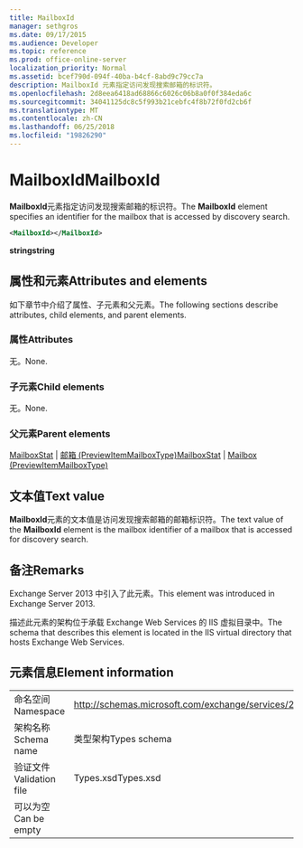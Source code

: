 ```yaml
---
title: MailboxId
manager: sethgros
ms.date: 09/17/2015
ms.audience: Developer
ms.topic: reference
ms.prod: office-online-server
localization_priority: Normal
ms.assetid: bcef790d-094f-40ba-b4cf-8abd9c79cc7a
description: MailboxId 元素指定访问发现搜索邮箱的标识符。
ms.openlocfilehash: 2d8eea6418ad68866c6026c06b8a0f0f384eda6c
ms.sourcegitcommit: 34041125dc8c5f993b21cebfc4f8b72f0fd2cb6f
ms.translationtype: MT
ms.contentlocale: zh-CN
ms.lasthandoff: 06/25/2018
ms.locfileid: "19826290"
---
```

# <a name="mailboxid"></a><span data-ttu-id="11dab-103">MailboxId</span><span class="sxs-lookup"><span data-stu-id="11dab-103">MailboxId</span></span>

<span data-ttu-id="11dab-104">**MailboxId**元素指定访问发现搜索邮箱的标识符。</span><span class="sxs-lookup"><span data-stu-id="11dab-104">The **MailboxId** element specifies an identifier for the mailbox that is accessed by discovery search.</span></span> 
  
```XML
<MailboxId></MailboxId>
```

<span data-ttu-id="11dab-105">**string**</span><span class="sxs-lookup"><span data-stu-id="11dab-105">**string**</span></span>

## <a name="attributes-and-elements"></a><span data-ttu-id="11dab-106">属性和元素</span><span class="sxs-lookup"><span data-stu-id="11dab-106">Attributes and elements</span></span>

<span data-ttu-id="11dab-107">如下章节中介绍了属性、子元素和父元素。</span><span class="sxs-lookup"><span data-stu-id="11dab-107">The following sections describe attributes, child elements, and parent elements.</span></span>
  
### <a name="attributes"></a><span data-ttu-id="11dab-108">属性</span><span class="sxs-lookup"><span data-stu-id="11dab-108">Attributes</span></span>

<span data-ttu-id="11dab-109">无。</span><span class="sxs-lookup"><span data-stu-id="11dab-109">None.</span></span>
  
### <a name="child-elements"></a><span data-ttu-id="11dab-110">子元素</span><span class="sxs-lookup"><span data-stu-id="11dab-110">Child elements</span></span>

<span data-ttu-id="11dab-111">无。</span><span class="sxs-lookup"><span data-stu-id="11dab-111">None.</span></span>
  
### <a name="parent-elements"></a><span data-ttu-id="11dab-112">父元素</span><span class="sxs-lookup"><span data-stu-id="11dab-112">Parent elements</span></span>

<span data-ttu-id="11dab-113">[MailboxStat](mailboxstat.md) | [邮箱 (PreviewItemMailboxType)](mailbox-previewitemmailboxtype.md)</span><span class="sxs-lookup"><span data-stu-id="11dab-113">[MailboxStat](mailboxstat.md) | [Mailbox (PreviewItemMailboxType)](mailbox-previewitemmailboxtype.md)</span></span>
  
## <a name="text-value"></a><span data-ttu-id="11dab-114">文本值</span><span class="sxs-lookup"><span data-stu-id="11dab-114">Text value</span></span>

<span data-ttu-id="11dab-115">**MailboxId**元素的文本值是访问发现搜索邮箱的邮箱标识符。</span><span class="sxs-lookup"><span data-stu-id="11dab-115">The text value of the **MailboxId** element is the mailbox identifier of a mailbox that is accessed for discovery search.</span></span> 
  
## <a name="remarks"></a><span data-ttu-id="11dab-116">备注</span><span class="sxs-lookup"><span data-stu-id="11dab-116">Remarks</span></span>

<span data-ttu-id="11dab-117">Exchange Server 2013 中引入了此元素。</span><span class="sxs-lookup"><span data-stu-id="11dab-117">This element was introduced in Exchange Server 2013.</span></span>
  
<span data-ttu-id="11dab-118">描述此元素的架构位于承载 Exchange Web Services 的 IIS 虚拟目录中。</span><span class="sxs-lookup"><span data-stu-id="11dab-118">The schema that describes this element is located in the IIS virtual directory that hosts Exchange Web Services.</span></span>
  
## <a name="element-information"></a><span data-ttu-id="11dab-119">元素信息</span><span class="sxs-lookup"><span data-stu-id="11dab-119">Element information</span></span>

|||
|:-----|:-----|
|<span data-ttu-id="11dab-120">命名空间</span><span class="sxs-lookup"><span data-stu-id="11dab-120">Namespace</span></span>  <br/> |http://schemas.microsoft.com/exchange/services/2006/types  <br/> |
|<span data-ttu-id="11dab-121">架构名称</span><span class="sxs-lookup"><span data-stu-id="11dab-121">Schema name</span></span>  <br/> |<span data-ttu-id="11dab-122">类型架构</span><span class="sxs-lookup"><span data-stu-id="11dab-122">Types schema</span></span>  <br/> |
|<span data-ttu-id="11dab-123">验证文件</span><span class="sxs-lookup"><span data-stu-id="11dab-123">Validation file</span></span>  <br/> |<span data-ttu-id="11dab-124">Types.xsd</span><span class="sxs-lookup"><span data-stu-id="11dab-124">Types.xsd</span></span>  <br/> |
|<span data-ttu-id="11dab-125">可以为空</span><span class="sxs-lookup"><span data-stu-id="11dab-125">Can be empty</span></span>  <br/> ||
   

